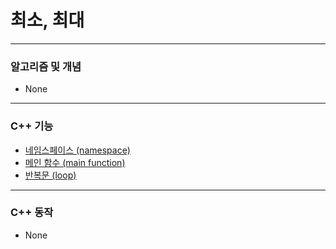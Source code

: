 # 최소, 최대

***

### 알고리즘 및 개념
* None

***

### C++ 기능
* [네임스페이스 (namespace)](https://github.com/Khamax4mr/Study-Baekjoon-edition/wiki/%EB%84%A4%EC%9E%84%EC%8A%A4%ED%8E%98%EC%9D%B4%EC%8A%A4-(namespace))
* [메인 함수 (main function)](https://github.com/Khamax4mr/Study-Baekjoon-edition/wiki/%EB%A9%94%EC%9D%B8-%ED%95%A8%EC%88%98-(main-function))
* [반복문 (loop)](https://github.com/Khamax4mr/Study-Baekjoon-edition/wiki/%EB%B0%98%EB%B3%B5%EB%AC%B8-(loop))

***

### C++ 동작
* None